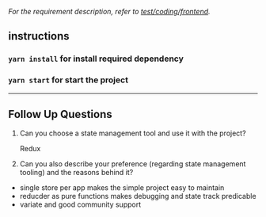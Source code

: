 *For the requirement description, refer to [test/coding/frontend](https://wiredcraft.gitbook.io/recruitment-test/coding/frontend).*

## instructions
### `yarn install` for install required dependency
### `yarn start` for start the project


--------------------------
## Follow Up Questions
1. Can you choose a state management tool and use it with the project?

    Redux
2. Can you also describe your preference (regarding state management tooling) and the reasons behind it?
 - single store per app makes the simple project easy to maintain
 - reducder as pure functions makes debugging and state track predicable
 - variate and good community support
